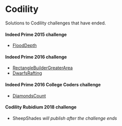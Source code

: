 # Codility
Solutions to Codility challenges that have ended.

#### Indeed Prime 2015 challenge

- [FloodDepth](solutions/flood_depth.rb)

#### Indeed Prime 2016 challenge

- [RectangleBuilderGreaterArea](solutions/rectangle_builder.rb)
- [DwarfsRafting](solutions/dwarves_rafting.rb)

#### Indeed Prime 2016 College Coders challenge
- [DiamondsCount](solutions/diamonds_count.rb)

#### Codility Rubidium 2018 challenge
- SheepShades _will publish after the challenge ends_
